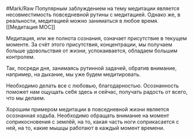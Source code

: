 #Mark/Raw
Популярным заблуждением на тему медитации является несовместимость повседневной рутины с медитацией. Однако же, в реальности, медитацией можно заниматься в любое время. [[Медитация MOC]]

Медитация, или же полнота сознания, означает присутствие в текущем моменте. За счёт этого присутствия, концентрации, мы получаем больше удовольствия от жизни, успокаивается, обладаем большим контролем. 

Так, посреди дня, занимаясь рутинной задачей, обратив внимание, например, на дыхание, мы уже будем медитировать.

Необходимо делать все с любовью, благодарностью. Осознанность поможет нам ощущать себя здесь и сейчас, получать радость от всего, что мы делаем.

Хорошим примером медитации в повседневной жизни является осознанная ходьба. Необходимо обращать внимание на момент соприкосновения с землёй, на то, какая часть ноги соприкасается с ней, на то, какие мышцы работают в каждый момент времени.



